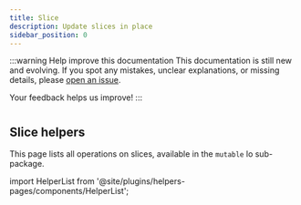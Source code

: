 ```yaml
---
title: Slice
description: Update slices in place
sidebar_position: 0
---
```


:::warning Help improve this documentation
This documentation is still new and evolving. If you spot any mistakes, unclear explanations, or missing details, please [open an issue](https://github.com/samber/lo/issues).

Your feedback helps us improve!
:::

#
## Slice helpers

This page lists all operations on slices, available in the `mutable` lo sub-package.

import HelperList from '@site/plugins/helpers-pages/components/HelperList';

<HelperList 
  category="mutable"
  subCategory="slice"
/>
